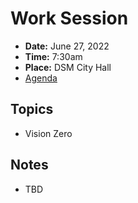 # Work Session

- **Date:** June 27, 2022
- **Time:** 7:30am
- **Place:** DSM City Hall
- [Agenda](https://councildocs.dsm.city/agendas/2022/20220627CouncilWorkSession.pdf?pdf=Agenda&t=1656037788149)

## Topics

- Vision Zero

## Notes

- TBD
